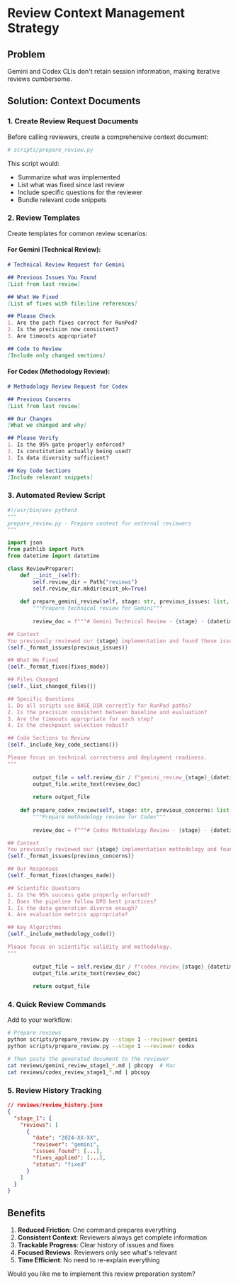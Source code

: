# Review Context Management Strategy

## Problem
Gemini and Codex CLIs don't retain session information, making iterative reviews cumbersome.

## Solution: Context Documents

### 1. Create Review Request Documents
Before calling reviewers, create a comprehensive context document:

```bash
# scripts/prepare_review.py
```

This script would:
- Summarize what was implemented
- List what was fixed since last review
- Include specific questions for the reviewer
- Bundle relevant code snippets

### 2. Review Templates

Create templates for common review scenarios:

#### For Gemini (Technical Review):
```markdown
# Technical Review Request for Gemini

## Previous Issues You Found
[List from last review]

## What We Fixed
[List of fixes with file:line references]

## Please Check
1. Are the path fixes correct for RunPod?
2. Is the precision now consistent?
3. Are timeouts appropriate?

## Code to Review
[Include only changed sections]
```

#### For Codex (Methodology Review):
```markdown
# Methodology Review Request for Codex

## Previous Concerns
[List from last review]

## Our Changes
[What we changed and why]

## Please Verify
1. Is the 95% gate properly enforced?
2. Is constitution actually being used?
3. Is data diversity sufficient?

## Key Code Sections
[Include relevant snippets]
```

### 3. Automated Review Script

```python
#!/usr/bin/env python3
"""
prepare_review.py - Prepare context for external reviewers
"""

import json
from pathlib import Path
from datetime import datetime

class ReviewPreparer:
    def __init__(self):
        self.review_dir = Path("reviews")
        self.review_dir.mkdir(exist_ok=True)
        
    def prepare_gemini_review(self, stage: str, previous_issues: list, fixes_made: list):
        """Prepare technical review for Gemini"""
        
        review_doc = f"""# Gemini Technical Review - {stage} - {datetime.now().isoformat()}

## Context
You previously reviewed our {stage} implementation and found these issues:
{self._format_issues(previous_issues)}

## What We Fixed
{self._format_fixes(fixes_made)}

## Files Changed
{self._list_changed_files()}

## Specific Questions
1. Do all scripts use BASE_DIR correctly for RunPod paths?
2. Is the precision consistent between baseline and evaluation?
3. Are the timeouts appropriate for each step?
4. Is the checkpoint selection robust?

## Code Sections to Review
{self._include_key_code_sections()}

Please focus on technical correctness and deployment readiness.
"""
        
        output_file = self.review_dir / f"gemini_review_{stage}_{datetime.now().strftime('%Y%m%d_%H%M%S')}.md"
        output_file.write_text(review_doc)
        
        return output_file
    
    def prepare_codex_review(self, stage: str, previous_concerns: list, changes_made: list):
        """Prepare methodology review for Codex"""
        
        review_doc = f"""# Codex Methodology Review - {stage} - {datetime.now().isoformat()}

## Context
You previously reviewed our {stage} implementation methodology and found:
{self._format_issues(previous_concerns)}

## Our Responses
{self._format_fixes(changes_made)}

## Scientific Questions
1. Is the 95% success gate properly enforced?
2. Does the pipeline follow DPO best practices?
3. Is the data generation diverse enough?
4. Are evaluation metrics appropriate?

## Key Algorithms
{self._include_methodology_code()}

Please focus on scientific validity and methodology.
"""
        
        output_file = self.review_dir / f"codex_review_{stage}_{datetime.now().strftime('%Y%m%d_%H%M%S')}.md"
        output_file.write_text(review_doc)
        
        return output_file
```

### 4. Quick Review Commands

Add to your workflow:

```bash
# Prepare reviews
python scripts/prepare_review.py --stage 1 --reviewer gemini
python scripts/prepare_review.py --stage 1 --reviewer codex

# Then paste the generated document to the reviewer
cat reviews/gemini_review_stage1_*.md | pbcopy  # Mac
cat reviews/codex_review_stage1_*.md | pbcopy
```

### 5. Review History Tracking

```json
// reviews/review_history.json
{
  "stage_1": {
    "reviews": [
      {
        "date": "2024-XX-XX",
        "reviewer": "gemini",
        "issues_found": [...],
        "fixes_applied": [...],
        "status": "fixed"
      }
    ]
  }
}
```

## Benefits

1. **Reduced Friction**: One command prepares everything
2. **Consistent Context**: Reviewers always get complete information
3. **Trackable Progress**: Clear history of issues and fixes
4. **Focused Reviews**: Reviewers only see what's relevant
5. **Time Efficient**: No need to re-explain everything

Would you like me to implement this review preparation system?
